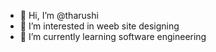 - 👋 Hi, I’m @tharushi
- 👀 I’m interested in weeb site designing
- 🌱 I’m currently learning software engineering


<!---
tharushi46/tharushi46 is a ✨ special ✨ repository because its `README.md` (this file) appears on your GitHub profile.
You can click the Preview link to take a look at your changes.
--->
